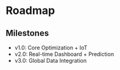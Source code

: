 # Roadmap

## Milestones
- v1.0: Core Optimization + IoT
- v2.0: Real-time Dashboard + Prediction
- v3.0: Global Data Integration
